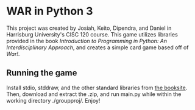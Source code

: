 # WAR in Python 3

This project was created by Josiah, Keito, Dipendra, and Daniel in Harrisburg University's CISC 120 course. This game utilizes libraries provided in the book *Introduction to Programming in Python: An Interdisciplinary Approach*, and creates a simple card game based off of *War!*.

## Running the game
Install stdio, stddraw, and the other standard libraries from [the booksite](https://introcs.cs.princeton.edu/python/home/). Then, download and extract the .zip, and run main.py while within the working directory ./groupproj/. Enjoy!